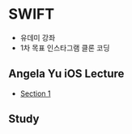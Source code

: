# SWIFT

- 유데미 강좌
- 1차 목표 인스타그램 클론 코딩

## Angela Yu iOS Lecture
- [Section 1](https://github.com/Kimjaeseop/Today-I-Learned/blob/main/SWIFT/Angela-Yu-iOS-Lecture/Section_1.md)
## Study
